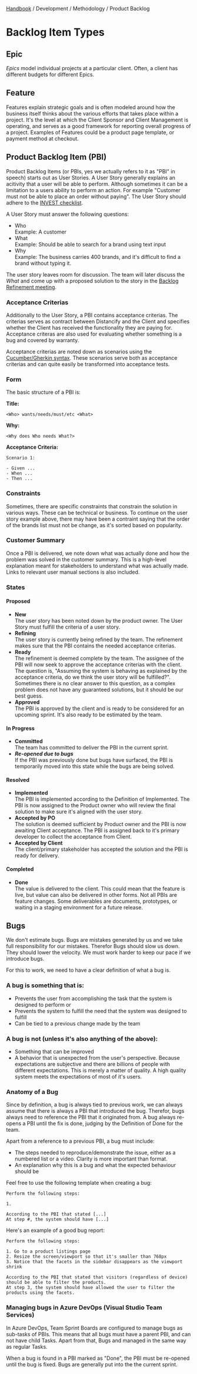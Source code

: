 [Handbook](../../README.md) / Development / Methodology / Product Backlog

# Backlog Item Types

## Epic

*Epics* model individual projects at a particular client. Often, a client has different budgets for different Epics.

## Feature

Features explain strategic goals and is often modeled around how the business itself thinks about the various efforts that takes place within a project. It's the level at which the Client Sponsor and Client Management is operating, and serves as a good framework for reporting overall progress of a project. Examples of Features could be a product page template, or payment method at checkout.

## Product Backlog Item (PBI)

Product Backlog Items (or PBIs, yes we actually refers to it as "PBI" in speech) starts out as User Stories. A User Story generally explains an acitivity that a user will be able to perform. Although sometimes it can be a limitation to a users ability to perform an action. For example "Customer must not be able to place an order without paying". The User Story should adhere to the [INVEST checklist](https://www.agilealliance.org/glossary/invest).

A User Story must answer the following questions:

- Who\
Example: A customer
- What\
Example: Should be able to search for a brand using text input
- Why\
Example: The business carries 400 brands, and it's difficult to find a brand without typing it.

The user story leaves room for discussion. The team will later discuss the *What* and come up with a proposed solution to the story in the [Backlog Refinement meeting](backlog-refinement.md).

### Acceptance Criterias

Additionally to the User Story, a PBI contains acceptance criterias. The criterias serves as contract between Distancify and the Client and specifies whether the Client has received the functionality they are paying for. Acceptance criteras are also used for evaluating whether something is a bug and covered by warranty.

Acceptance criterias are noted down as scenarios using the [Cucumber/Gherkin syntax](https://docs.cucumber.io/gherkin/reference/). These scenarios serve both as acceptance criterias and can quite easily be transformed into acceptance tests.

### Form

The basic structure of a PBI is:

**Title:**

```
<Who> wants/needs/must/etc <What>
```

**Why:**

```
<Why does Who needs What?>
```

**Acceptance Criteria:**

```
Scenario 1:

- Given ...
- When ...
- Then ...
```

### Constraints

Sometimes, there are specific constraints that constrain the solution in various ways. These can be technical or business. To continue on the user story example above, there may have been a contraint saying that the order of the brands list must not be change, as it's sorted based on popularity.

### Customer Summary

Once a PBI is delivered, we note down what was actually done and how the problem was solved in the customer summary. This is a high-level explanation meant for stakeholders to understand what was actually made. Links to relevant user manual sections is also included.

### States

#### Proposed

- **New**\
The user story has been noted down by the product owner. The User Story must fulfill the criteria of a user story.
- **Refining**\
The user story is currently being refined by the team. The refinement makes sure that the PBI contains the needed acceptance criterias.
- **Ready**\
The refinement is deemed complete by the team. The assignee of the PBI will now seek to approve the acceptance criterias with the client. The question is, "Assuming the system is behaving as explained by the acceptance criteria, do we think the user story will be fulfilled?". Sometimes there is no clear answer to this question, as a complex problem does not have any guaranteed solutions, but it should be our best guess.
- **Approved**\
The PBI is approved by the client and is ready to be considered for an upcoming sprint. It's also ready to be estimated by the team.

#### In Progress

- **Committed**\
The team has committed to deliver the PBI in the current sprint.
- ***Re-opened due to bugs***\
If the PBI was previously done but bugs have surfaced, the PBI is temporarily moved into this state while the bugs are being solved.

#### Resolved

- **Implemented**\
The PBI is implemented according to the Definition of Implemented. The PBI is now assigned to the Product owner who will review the final solution to make sure it's aligned with the user story.
- **Accepted by PO**\
The solution is deemed sufficient by Product owner and the PBI is now awaiting Client acceptance. The PBI is assigned back to it's primary developer to collect the acceptance from Client.
- **Accepted by Client**\
The client/primary stakeholder has accepted the solution and the PBI is ready for delivery.

#### Completed

- **Done**\
The value is delivered to the client. This could mean that the feature is live, but value can also be delivered in other forms. Not all PBIs are feature changes. Some deliverables are documents, prototypes, or waiting in a staging environment for a future release.

## Bugs

We don't estimate bugs. Bugs are mistakes generated by us and we take full responsibility for our mistakes. Therefor Bugs should slow us down. They should lower the velocity. We must work harder to keep our pace if we introduce bugs.

For this to work, we need to have a clear definition of what a bug is.

### A bug is something that is:

- Prevents the user from accomplishing the task that the system is designed to perform or
- Prevents the system to fulfill the need that the system was designed to fulfill
- Can be tied to a previous change made by the team

### A bug is not (unless it's also anything of the above):

- Something that can be improved
- A behavior that is unexpected from the user's perspective. Because expectations are subjective and there are billions of people with different expectations. This is merely a matter of quality. A high quality system meets the expectations of most of it's users.

### Anatomy of a Bug

Since by definition, a bug is always tied to previous work, we can always assume that there is always a PBI that introduced the bug. Therefor, bugs always need to reference the PBI that it originated from. A bug always re-opens a PBI until the fix is done, judging by the Definition of Done for the team.

Apart from a reference to a previous PBI, a bug must include:

- The steps needed to reproduce/demonstrate the issue, either as a numbered list or a video. Clarity is more important than format.
- An explanation why this is a bug and what the expected behaviour should be

Feel free to use the following template when creating a bug:

```
Perform the following steps:

1.

According to the PBI that stated [...]
At step #, the system should have [...]
```

Here's an example of a good bug report:

```
Perform the following steps:

1. Go to a product listings page
2. Resize the screen/viewport so that it's smaller than 768px
3. Notice that the facets in the sidebar disappears as the viewport shrink

According to the PBI that stated that visitors (regardless of device) should be able to filter the products.
At step 3, the system should have allowed the user to filter the products using the facets.
```

### Managing bugs in Azure DevOps (Visual Studio Team Services)

In Azure DevOps, Team Sprint Boards are configured to manage bugs as sub-tasks of PBIs. This means that all bugs must have a parent PBI, and can not have child Tasks. Apart from that, Bugs and managed in the same way as regular Tasks.

When a bug is found in a PBI marked as "Done", the PBI must be re-opened until the bug is fixed. Bugs are generally put into the the current sprint.